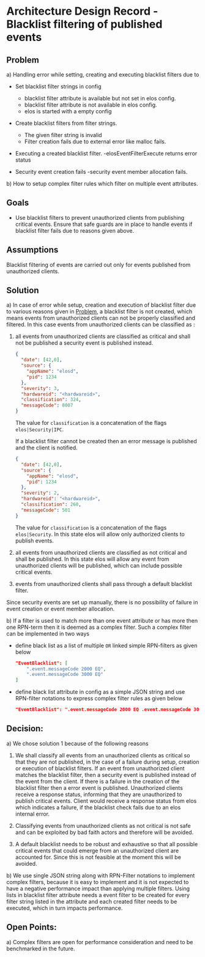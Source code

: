 # Architecture Design Record - Blacklist filtering of published events

## Problem
a) Handling error while setting, creating and executing blacklist filters due to


   * Set blacklist filter strings in config
     - blacklist filter attribute is available but not set in elos config.
     - blacklist filter attribute is not available in elos config.
     - elos is started with a empty config


   * Create blacklist filters from filter strings.
     - The given filter string is invalid
     - Filter creation fails due to external error like malloc fails.


   * Executing a created blacklist filter.
     -elosEventFilterExecute returns error status


   * Security event creation fails
     -security event member allocation fails.


b) How to setup complex filter rules which filter on multiple event attributes.

## Goals

* Use blacklist filters to prevent unauthorized clients from publishing critical events. Ensure
  that safe guards are in place to handle events if blacklist filter fails due to reasons given
  above.

## Assumptions

   Blacklist filtering of events are carried out only for events published from unauthorized clients.

## Solution

a) In case of error while setup, creation and execution of blacklist filter due to various reasons given in [Problem](#problem),  a blacklist filter is not created, which means events from unauthorized clients can not be properly classified and filtered. In this case events from unauthorized clients can be classified as :


   1) all events from unauthorized clients are classified as critical and shall not be published a security event is published instead.


      ```json
      {
        "date": [42,0],
        "source": {
          "appName": "elosd",
          "pid": 1234
        },
        "severity": 3,
        "hardwareid": "<hardwareid>",
        "classification": 324,
        "messageCode": 8007
      }

      ```
      The value for `classification` is a concatenation of the flags
      `elos|Security|IPC`.

      If a blacklist filter cannot be created then an error message is published and the client is notified.

      ```json
      {
        "date": [42,0],
        "source": {
          "appName": "elosd",
          "pid": 1234
        },
        "severity": 2,
        "hardwareid": "<hardwareid>",
        "classification": 260,
        "messageCode": 501
      }

      ```
      The value for `classification` is a concatenation of the flags
      `elos|Security`.
      In this state elos will allow only authorized clients to publish events.


   2) all events from unauthorized clients are classified as not critical and shall be published. In this state elos will allow any event from unauthorized clients will be published, which can include possible critical events.

   3) events from unauthorized clients shall pass through a default blacklist filter.


   Since security events are set up manually, there is no possibility of failure in event creation or event member allocation.


b) If a filter is used to match more than one event attribute or has more then one RPN-term then it is deemed as a complex filter.
   Such a complex filter can be implemented in two ways


   - define black list as a list of multiple `OR` linked simple RPN-filters as
     given below


     ```Json
     "EventBlacklist": [
         ".event.messageCode 2000 EQ",
         ".event.messageCode 3000 EQ"
     ]
     ```


  - define black list attribute in config as a simple JSON string and use RPN-filter notations to express complex filter rules
    as given below

    ```Json
    "EventBlacklist": ".event.messageCode 2000 EQ .event.messageCode 3000 EQ OR"
    ```

## Decision:
a) We chose solution 1 because of the following reasons


   1) We shall classify all events from an unauthorized clients as critical so that they are not published, in the case of a failure during setup, creation or execution of blacklist filters. If an event from unauthorized client matches the blacklist filter, then a security event is published instead of the event from the client. If there is a failure in the creation of the blacklist filter then a error event is published. Unauthorized clients receive a response status, informing that they are unauthorized to publish critical events. Client would receive a response status from elos which indicates a failure, if the blacklist check fails due to an elos internal error.

   2) Classifying events from unauthorized clients as not critical is not safe and can be exploited by bad faith actors and therefore will be avoided.

   3) A default blacklist needs to be robust and exhaustive so that all possible critical events that could emerge from an unauthorized client are accounted for. Since this is not feasible at the moment this will be avoided.


b) We use single JSON string along with RPN-Filter notations to implement complex filters, because it is easy to implement and it is not expected to have a negative performance impact than applying multiple filters. Using lists in blacklist filter attribute needs a event filter to be created for every filter string listed in the attribute and each created filter needs to be executed, which in turn impacts performance.

## Open Points:

a) Complex filters are open for performance consideration and need to be benchmarked in the future.
